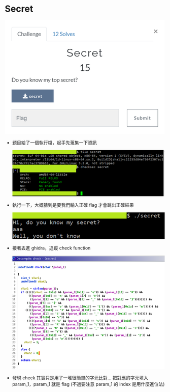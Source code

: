 # Secret
![](https://github.com/Sharkkcode/NISRA_CTF_2021_writeups/blob/main/final_CTF/reverse/Secret/imgs/q.png)
- 題目給了一個執行檔，起手先蒐集一下資訊

    ![](https://github.com/Sharkkcode/NISRA_CTF_2021_writeups/blob/main/final_CTF/reverse/Secret/imgs/checkfile.png)

- 執行一下，大概猜到是要我們輸入正確 flag 才會跳出正確結果

    ![](https://github.com/Sharkkcode/NISRA_CTF_2021_writeups/blob/main/final_CTF/reverse/Secret/imgs/run_test.png)

- 接著丟進 ghidra，追蹤 check function

    ![](https://github.com/Sharkkcode/NISRA_CTF_2021_writeups/blob/main/final_CTF/reverse/Secret/imgs/decompile.png)

- 發現 check 其實只是用了一堆很簡單的字元比對... 把對應的字元填入 param_1，param_1 就是 flag (不過要注意 param_1 的 index 是用什麼進位法)

